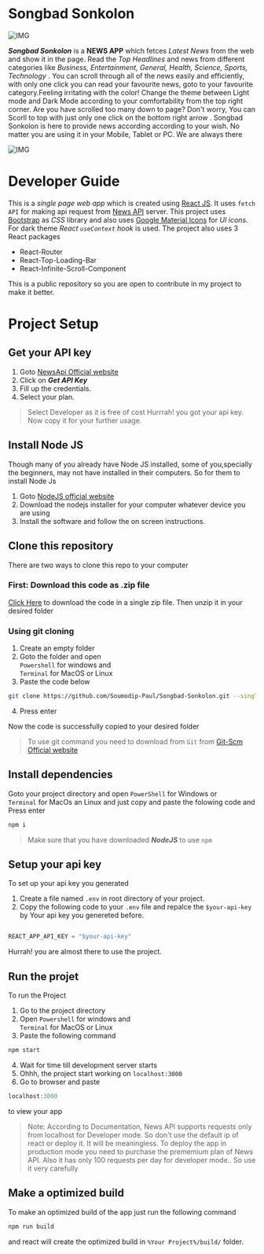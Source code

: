 # Songbad Sonkolon

![IMG](https://lh3.googleusercontent.com/-iBQN2ZBDq6s/YTCIffQYXPI/AAAAAAAAAAM/ZzoTo2xtiDIbTUKfUqp2yNXmzGocpC2pgCLcBGAsYHQ/localhost_3000_%2B%25282%2529.png)

***Songbad Sonkolon*** is a **NEWS APP** which fetces _Latest News_ from the web and show it in the page. Read the *Top Headlines* and news from different categories like _Business, Entertainment, General, Health, Science, Sports, Technology_  . You can scroll through all  of the news easily and efficiently, with only one click you can read your favourite news, goto to your favourite category.Feeling irritating with the color! Change the theme between Light mode and Dark Mode according to your comfortability from the top right corner. Are you have scrolled too many down to page? Don't worry, You can Scorll to top with just only one click on the bottom right arrow . Songbad Sonkolon is here to provide news according according to your wish. No matter you are using it in your Mobile, Tablet or PC. We are always there


![IMG](https://lh3.googleusercontent.com/-50XB7uSTMqs/YTCIfvYtdkI/AAAAAAAAAAQ/V1Ry6_pU43YJ8ke6MMczQMVBnoezGhfQQCLcBGAsYHQ/localhost_3000_%2528Moto%2BG4%2529.png)

# Developer Guide

This is a *single page web app* which is created using [React JS](https://reactjs.org). It uses `fetch API` for making api request from [News API](https://newsapi.org) server. This project uses [Bootstrap](https://getbootstrap.com) as _CSS_ library and also uses [Google Material Icons](https://fonts.google.com/icons)
for _UI icons_. For dark theme _React `useContext` hook_ is used. The project also uses 3 React packages

- React-Router
- React-Top-Loading-Bar
- React-Infinite-Scroll-Component

This is a public repository so you are open to contribute in my project to make it better.

# Project Setup

## Get your API key

1. Goto [NewsApi Official website](https://newsapi.org "newsapi.org") 
2. Click on ***Get API Key***
3. Fill up the credentials.
4. Select your plan.
> Select Developer as it is free of cost
Hurrrah! you got your api key. Now copy it  for your further usage.

## Install Node JS

Though many of you already have Node JS installed, some of you,specially the beginners, may not have installed
in their computers. So for them to install Node Js

1. Goto [NodeJS official website](https://nodejs.org/en/ "nodejs.org")
2. Download the nodejs installer for your computer whatever device you are using
3. Install the software and follow the on screen instructions.

## Clone this repository

There are two ways to clone this repo to your computer

### First: Download this code as .zip file

[Click Here](https://github.com/Soumodip-Paul/ReactWeb/zipball/main) to download the code in a single zip file.
Then unzip it in your desired folder

### Using git cloning

1. Create an empty folder 
2. Goto the folder and  open <br/> `Powershell` for windows and <br/> `Terminal` for MacOS or Linux
3. Paste the code below 

```bash
git clone https://github.com/Soumodip-Paul/Songbad-Sonkolon.git --single-branch 
```
4. Press enter 

Now the code is successfully copied to your desired folder

> To use git command you need to download from `Git` from [Git-Scm Official website](https://git-scm.com/downloads)

## Install dependencies

Goto your project directory and open
`PowerShell` for Windows or <br/> `Terminal` for MacOs an Linux and just copy and paste the folowing code
and Press enter

```bash
npm i
```

> Make sure that you have downloaded ***NodeJS*** to use `npm`

## Setup your api key

To set up your api key you generated 
1. Create a file named `.env` in root directory of your project.
2. Copy the following code to your `.env` file and repalce the `$your-api-key` by Your api key you genereted before.
```js

REACT_APP_API_KEY = "$your-api-key"

```

Hurrah! you are almost there to use the project.

## Run the projet

To run the Project 
1. Go to the project directory
2. Open `Powershell` for windows and <br/> `Terminal` for MacOS or Linux
3. Paste the following command 
```bash
npm start
```
4. Wait for time till development server starts
5. Ohhh, the project start working on `localhost:3000`
6. Go to browser and paste 
```js
localhost:3000
```
to view your app
> Note: According to Documentation, News API supports requests only from localhost for Developer mode. So don't use the default ip of react or deploy it. It will be meaningless. To deploy the app in production mode you need to purchase the prememium plan of News API. Also it has only 100 requests per day for developer mode.. So use it very carefully

## Make a optimized build

To make an optimized build of the app just run the following command 
```bash
npm run build
```
and react will create the optimized build in `%Your Project%/build/` folder.
